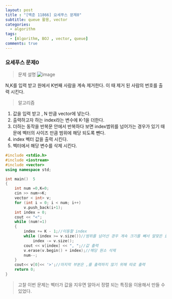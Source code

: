 ```yaml
---
layout: post
title : "[백준 11866] 요세푸스 문제0"
subtitle: queue 활용, vector 
categories:
  - algorithm
tags:
  - [Algorithm, BOJ , vector, queue]
comments: true
---
```


### 요세푸스 문제0

> 문제 설명 
![image](https://user-images.githubusercontent.com/55472510/111865668-af655a00-89ab-11eb-827b-de477604ac95.png)

N,K를 입력 받고 원에서 K번째 사람을 계속 제거한다.
이 때 제거 된 사람의 번호를 출력 시킨다. 

> 알고리즘 
1. 값을 입력 받고 , N 만큼 vector에 넣는다.
2. 출력하고자 하는 index라는 변수에 K-1을 더한다. 
3. 더하는 동작을 반복문 안에서 반복하다 보면 index범위를 넘어가는 경우가 있기 때문에 벡터의 사이즈 만큼 범위에 해당 되도록 뺀다. 
4. index 벡터 값을 출력 시킨다.
5. 벡터에서 해당 변수를 삭제 시킨다.

```cpp
#include <stdio.h>
#include <iostream>
#include <vector>
using namespace std;

int main()  5
{	
	int num =0,K=0;
	cin >> num>>K;
	vector < int> v;
	for (int i = 0; i < num; i++)
		v.push_back(i+1);
	int index = 0;
	cout << "<";
	while (num!=1)
	{	
		index += K - 1;//이동할 index 
		while (index >= v.size())//범위를 넘어선 경우 계속 크기를 빼서 알맞은 index를 찾아줌 
			index -= v.size();
		cout << v[index] << ", ";//값 출력
		v.erase(v.begin() + index);//해당 원소 삭제 
		num--;
	}
	cout<< v[0]<< '>';//마지막 부분은 ,를 출력하지 않기 위해 따로 출력
	return 0;
}
```
> 고찰
이번 문제는 벡터가 값을 지우면 알아서 정렬 되는 특징을 이용해서 만들 수 있었다.